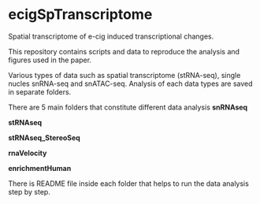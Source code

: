 # ecigSpTranscriptome
Spatial transcriptome of e-cig induced transcriptional changes.

This repository contains scripts and data to reproduce the analysis and figures used in the paper.

Various types of data such as spatial transcriptome (stRNA-seq), single nucles snRNA-seq and snATAC-seq.
Analysis of each data types are saved in separate folders.

There are 5 main folders that constitute different data analysis
**snRNAseq**

**stRNAseq**

**stRNAseq_StereoSeq**

**rnaVelocity**

**enrichmentHuman**

There is README file inside each folder that helps to run the data analysis step by step.  


